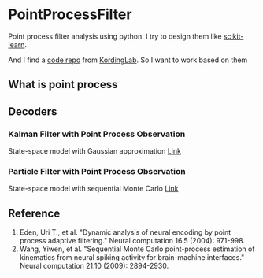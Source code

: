 <!--
 * @Author: Raymond Mingdong
 * @Date: 2023-11-10 20:51:09
 * @Description: In User Settings Edit
-->
# PointProcessFilter
Point process filter analysis using python. I try to design them like [scikit-learn](https://scikit-learn.org/stable/index.html#).

And I find a [code repo]((https://github.com/KordingLab/Neural_Decoding)) from [KordingLab](https://kordinglab.com/). So I want to work based on them

## What is point process


## Decoders
### Kalman Filter with Point Process Observation
State-space model with Gaussian approximation [Link][1]


### Particle Filter with Point Process Observation
State-space model with sequential Monte Carlo [Link][2]


## Reference
1. Eden, Uri T., et al. "Dynamic analysis of neural encoding by point process adaptive filtering." Neural computation 16.5 (2004): 971-998.
2. Wang, Yiwen, et al. "Sequential Monte Carlo point-process estimation of kinematics from neural spiking activity for brain-machine interfaces." Neural computation 21.10 (2009): 2894-2930.



[1]: https://direct.mit.edu/neco/article/16/5/971/6831/Dynamic-Analysis-of-Neural-Encoding-by-Point

[2]: https://direct.mit.edu/neco/article/21/10/2894/7426/Sequential-Monte-Carlo-Point-Process-Estimation-of]